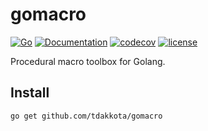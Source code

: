 # gomacro

[![Go](https://github.com/tdakkota/gomacro/workflows/Go/badge.svg)](https://github.com/tdakkota/gomacro/actions)
[![Documentation](https://godoc.org/github.com/tdakkota/gomacro?status.svg)](https://pkg.go.dev/github.com/tdakkota/gomacro?tab=subdirectories)
[![codecov](https://codecov.io/gh/tdakkota/gomacro/branch/master/graph/badge.svg)](https://codecov.io/gh/tdakkota/gomacro)
[![license](https://img.shields.io/github/license/tdakkota/gomacro.svg)](https://github.com/tdakkota/gomacro/blob/master/LICENSE)

Procedural macro toolbox for Golang.

## Install
```
go get github.com/tdakkota/gomacro
```
